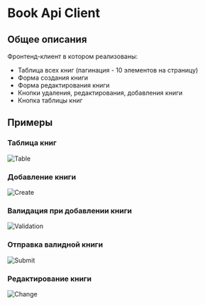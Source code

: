 # Book Api Client

## Общее описания

Фронтенд-клиент в котором реализованы:

* Таблица всех книг (пагинация - 10 элементов на страницу)
* Форма создания книги
* Форма редактирования книги
* Кнопки удаления, редактирования, добавления книги
* Кнопка таблицы книг

## Примеры 

### Таблица книг

![Table](https://i.imgur.com/d0JCpJo.png)

### Добавление книги

![Create](https://i.imgur.com/W2zvLzP.png)

### Валидация при добавлении книги

![Validation](https://i.imgur.com/uzu2bf2.png)

### Отправка валидной книги

![Submit](https://i.imgur.com/zoEWdQD.png)

### Редактирование книги

![Change](https://i.imgur.com/VKlI09Y.png)
